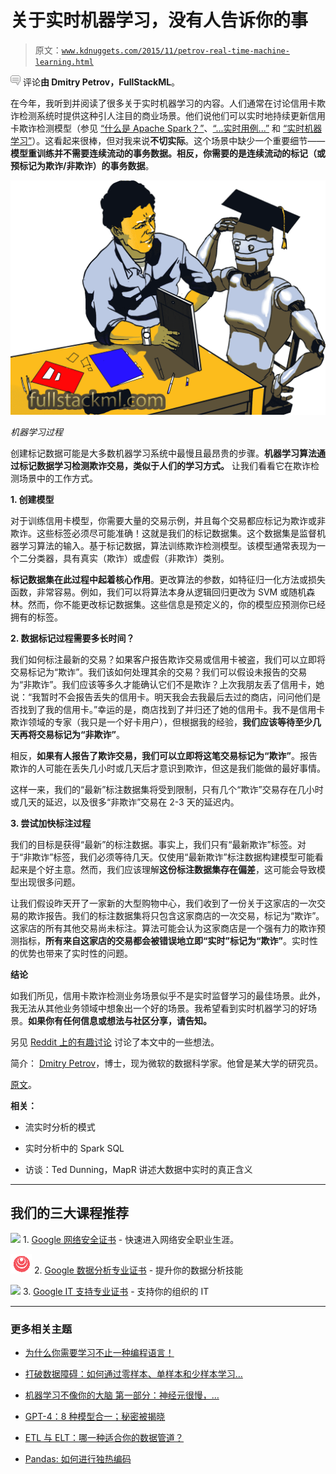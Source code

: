 # 关于实时机器学习，没有人告诉你的事

> 原文：[`www.kdnuggets.com/2015/11/petrov-real-time-machine-learning.html`](https://www.kdnuggets.com/2015/11/petrov-real-time-machine-learning.html)

![c](img/3d9c022da2d331bb56691a9617b91b90.png) 评论**由 Dmitry Petrov，FullStackML**。

在今年，我听到并阅读了很多关于实时机器学习的内容。人们通常在讨论信用卡欺诈检测系统时提供这种引人注目的商业场景。他们说他们可以实时地持续更新信用卡欺诈检测模型（参见 [“什么是 Apache Spark？”](https://www.youtube.com/watch?v=SxAxAhn-BDU)、[“...实时用例...”](https://www.mapr.com/blog/game-changing-real-time-use-cases-apache-spark-on-hadoop#.VhBoNJNVK1E) 和 [“实时机器学习”](http://www.slideshare.net/VinothKumarKannan/real-time-machine-learning)）。这看起来很棒，但对我来说**不切实际**。这个场景中缺少一个重要细节——**模型重训练并不需要连续流动的事务数据。相反，你需要的是连续流动的标记（或预标记为欺诈/非欺诈）的事务数据**。

![实时机器学习](img/44b636132296c26fa69da6058d3daebf.png)

*机器学习过程*

创建标记数据可能是大多数机器学习系统中最慢且最昂贵的步骤。**机器学习算法通过标记数据学习检测欺诈交易，类似于人们的学习方式。** 让我们看看它在欺诈检测场景中的工作方式。

**1\. 创建模型**

对于训练信用卡模型，你需要大量的交易示例，并且每个交易都应标记为欺诈或非欺诈。这些标签必须尽可能准确！这就是我们的标记数据集。这个数据集是监督机器学习算法的输入。基于标记数据，算法训练欺诈检测模型。该模型通常表现为一个二分类器，具有真实（欺诈）或虚假（非欺诈）类别。

**标记数据集在此过程中起着核心作用**。更改算法的参数，如特征归一化方法或损失函数，非常容易。例如，我们可以将算法本身从逻辑回归更改为 SVM 或随机森林。然而，你不能更改标记数据集。这些信息是预定义的，你的模型应预测你已经拥有的标签。

**2\. 数据标记过程需要多长时间？**

我们如何标注最新的交易？如果客户报告欺诈交易或信用卡被盗，我们可以立即将交易标记为“欺诈”。我们该如何处理其余的交易？我们可以假设未报告的交易为“非欺诈”。我们应该等多久才能确认它们不是欺诈？上次我朋友丢了信用卡，她说：“我暂时不会报告丢失的信用卡。明天我会去我最后去过的商店，问问他们是否找到了我的信用卡。”幸运的是，商店找到了并归还了她的信用卡。我不是信用卡欺诈领域的专家（我只是一个好卡用户），但根据我的经验，**我们应该等待至少几天再将交易标记为“非欺诈”**。

相反，**如果有人报告了欺诈交易，我们可以立即将这笔交易标记为“欺诈”**。报告欺诈的人可能在丢失几小时或几天后才意识到欺诈，但这是我们能做的最好事情。

这样一来，我们的“最新”标注数据集将受到限制，只有几个“欺诈”交易存在几小时或几天的延迟，以及很多“非欺诈”交易在 2-3 天的延迟内。

**3\. 尝试加快标注过程**

我们的目标是获得“最新”的标注数据。事实上，我们只有“最新欺诈”标签。对于“非欺诈”标签，我们必须等待几天。仅使用“最新欺诈”标注数据构建模型可能看起来是个好主意。然而，我们应该理解**这份标注数据集存在偏差**，这可能会导致模型出现很多问题。

让我们假设昨天开了一家新的大型购物中心，我们收到了一份关于这家店的一次交易的欺诈报告。我们的标注数据集将只包含这家商店的一次交易，标记为“欺诈”。这家店的所有其他交易尚未标注。算法可能会认为这家商店是一个强有力的欺诈预测指标，**所有来自这家店的交易都会被错误地立即“实时”标记为“欺诈”**。实时性的优势也带来了实时性的问题。

**结论**

如我们所见，信用卡欺诈检测业务场景似乎不是实时监督学习的最佳场景。此外，我无法从其他业务领域中想象出一个好的场景。我希望看到实时机器学习的好场景。**如果你有任何信息或想法与社区分享，请告知。**

另见 [Reddit 上的有趣讨论](https://www.reddit.com/r/MachineLearning/comments/3ny2qa/what_no_one_tells_you_about_realtime_machine/) 讨论了本文中的一些想法。

简介： [Dmitry Petrov](https://www.linkedin.com/profile/view?id=AB4AAAB3AbYByL9xPpYxo65dZ-GMy-SFw-wP0Wk&authType=name&authToken=Zi_p&trk=wonton-desktop)，博士，现为微软的数据科学家。他曾是某大学的研究员。

[原文](http://fullstackml.com/2015/10/07/what-no-one-tells-you-about-real-time-machine-learning/)。

**相关：**

+   流实时分析的模式

+   实时分析中的 Spark SQL

+   访谈：Ted Dunning，MapR 讲述大数据中实时的真正含义

* * *

## 我们的三大课程推荐

![](img/0244c01ba9267c002ef39d4907e0b8fb.png) 1\. [Google 网络安全证书](https://www.kdnuggets.com/google-cybersecurity) - 快速进入网络安全职业生涯。

![](img/e225c49c3c91745821c8c0368bf04711.png) 2\. [Google 数据分析专业证书](https://www.kdnuggets.com/google-data-analytics) - 提升你的数据分析技能

![](img/0244c01ba9267c002ef39d4907e0b8fb.png) 3\. [Google IT 支持专业证书](https://www.kdnuggets.com/google-itsupport) - 支持你的组织的 IT

* * *

### 更多相关主题

+   [为什么你需要学习不止一种编程语言！](https://www.kdnuggets.com/2022/06/need-learn-one-programming-language.html)

+   [打破数据障碍：如何通过零样本、单样本和少样本学习…](https://www.kdnuggets.com/2023/08/breaking-data-barrier-zeroshot-oneshot-fewshot-learning-transforming-machine-learning.html)

+   [机器学习不像你的大脑 第一部分：神经元很慢，…](https://www.kdnuggets.com/2022/04/machine-learning-like-brain-part-one-neurons-slow-slow-slow.html)

+   [GPT-4：8 种模型合一；秘密被揭晓](https://www.kdnuggets.com/2023/08/gpt4-8-models-one-secret.html)

+   [ETL 与 ELT：哪一种适合你的数据管道？](https://www.kdnuggets.com/2023/03/etl-elt-one-right-data-pipeline.html)

+   [Pandas: 如何进行独热编码](https://www.kdnuggets.com/2023/07/pandas-onehot-encode-data.html)
